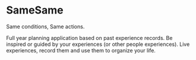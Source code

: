 SameSame
====

Same conditions, Same actions.

Full year planning application based on past experience records. 
Be inspired or guided by your experiences (or other people experiences). 
Live experiences, record them and use them to organize your life.

